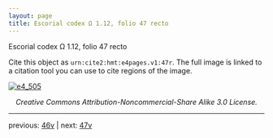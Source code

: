 ```yaml
---
layout: page
title: Escorial codex Ω 1.12, folio 47 recto
---
```


Escorial codex Ω 1.12, folio 47 recto

Cite this object as `urn:cite2:hmt:e4pages.v1:47r`.  The full image is linked to a citation tool you can use to cite regions of the image.

[![e4_505](http://www.homermultitext.org/iipsrv?IIIF=/project/homer/pyramidal/deepzoom/hmt/e4img/2017a/e4_505.tif/full/800,/0/default.jpg)](http://www.homermultitext.org/ict2/?urn=urn:cite2:hmt:e4img.2017a:e4_505) 

<p style="text-align: center; font-style: italic;">Creative Commons Attribution-Noncommercial-Share Alike 3.0 License.</p>

---

previous: [46v](../46v/) | next: [47v](../47v/)
